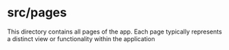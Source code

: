 # src/pages

This directory contains all pages of the app. Each page typically represents a distinct view or functionality within the application
